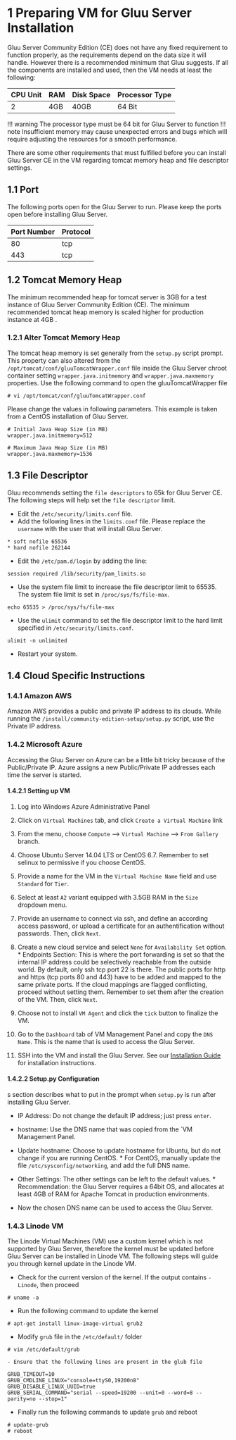 
# 1 Preparing VM for Gluu Server Installation
Gluu Server Community Edition (CE) does not have any fixed requirement to function properly, as the requirements depend on the data size it will handle. However there is a recommended minimum that Gluu suggests. If all the components are installed and used, then the VM needs at least the following:

|CPU Unit       |       RAM     |       Disk Space      | Processor Type|
|---------------|---------------|-----------------------|-------------------------|
|       2       |       4GB     |       40GB            |		64 Bit       |

!!! warning
    The processor type must be 64 bit for Gluu Server to function
!!! note
    Insufficient memory may cause unexpected errors and bugs which will require adjusting the resources for a smooth performance.

There are some other requirements that must fulfilled before you can install Gluu Server CE in the VM regarding tomcat memory heap and file descriptor settings.

## 1.1 Port
The following ports open for the Gluu Server to run. Please keep the ports open before installing Gluu Server.

|       Port Number     |       Protocol        |
|-----------------------|-----------------------|
|       80              |       tcp             |
|       443             |       tcp             |

## 1.2 Tomcat Memory Heap

The minimum recommended heap for tomcat server is 3GB for a test instance of Gluu Server Community Edition (CE). The minimum recommended tomcat heap memory is scaled higher for production instance at 4GB .

### 1.2.1 Alter Tomcat Memory Heap

The tomcat heap memory is set generally from the `setup.py` script prompt. This property can also altered from the `/opt/tomcat/conf/gluuTomcatWrapper.conf` file inside the Gluu Server chroot container setting `wrapper.java.initmemory` and `wrapper.java.maxmemory` properties.
Use the following command to open the gluuTomcatWrapper file
```
# vi /opt/tomcat/conf/gluuTomcatWrapper.conf
```

Please change the values in following parameters. This example is taken from a CentOS installation of Gluu Server.

```
# Initial Java Heap Size (in MB)
wrapper.java.initmemory=512

# Maximum Java Heap Size (in MB)
wrapper.java.maxmemory=1536
```

## 1.3 File Descriptor
Gluu recommends setting the `file descriptors` to 65k for Gluu Server CE. The following steps will help set the `file descriptor` limit.

* Edit the `/etc/security/limits.conf` file.
* Add the following lines in the `limits.conf` file. Please replace the `username` with the user that will install Gluu Server.

```
* soft nofile 65536
* hard nofile 262144
```

* Edit the `/etc/pam.d/login` by adding the line:
```
session required /lib/security/pam_limits.so
```
* Use the system file limit to increase the file descriptor limit to 65535. The system file limit is set in `/proc/sys/fs/file-max`.
```
echo 65535 > /proc/sys/fs/file-max
```

* Use the `ulimit` command to set the file descriptor limit to the hard limit specified in `/etc/security/limits.conf`.
```
ulimit -n unlimited
```
* Restart your system.

## 1.4 Cloud Specific Instructions

### 1.4.1 Amazon AWS

Amazon AWS provides a public and private IP address to its clouds. While
running the `/install/community-edition-setup/setup.py` script, use the
Private IP address.

### 1.4.2 Microsoft Azure

Accessing the Gluu Server on Azure can be a little bit tricky because of
the Public/Private IP. Azure assigns a new Public/Private IP
addresses each time the server is started. 

#### 1.4.2.1 Setting up VM
1. Log into Windows Azure Administrative Panel

2. Click on `Virtual Machines` tab, and click `Create a Virtual Machine` link

3. From the menu, choose `Compute` --> `Virtual Machine` --> `From Gallery` branch.

4. Choose Ubuntu Server 14.04 LTS or CentOS 6.7. Remember to set selinux
   to permissive if you choose CentOS.

5. Provide a name for the VM in the `Virtual Machine Name` field and use
`Standard` for `Tier`.

6. Select at least `A2` variant equipped with 3.5GB RAM in the `Size`
dropdown menu.

7. Provide an username to connect via ssh, and define an according
   access password, or upload a certificate for an authentification
   without passwords. Then, click `Next`.

8. Create a new cloud service and select `None` for `Availability Set`
   option.
        * Endpoints Section: This is where the port forwarding is set so
      that the internal IP address could be selectively reachable from
      the outside world. By default, only ssh tcp port 22 is there. The
      public ports for http and https (tcp ports 80 and 443) have to be
      added and mapped to the same private ports. If the cloud mappings
      are flagged conflicting, proceed without setting them. Remember to
      set them after the creation of the VM. Then, click `Next`.

9. Choose not to install `VM Agent` and click the `tick` button to
   finalize the VM.

10. Go to the `Dashboard` tab of VM Management Panel and copy the `DNS
    Name`. This is the name that is used to access the Gluu Server.

11. SSH into the VM and install the Gluu Server. See our [Installation Guide](./install.md) for
    installation instructions.

#### 1.4.2.2 Setup.py Configuration
s section describes what to put in the prompt when `setup.py` is run
after installing Gluu Server.

* IP Address: Do not change the default IP address; just press `enter`.

* hostname: Use the DNS name that was copied from the `VM Management Panel.

* Update hostname: Choose to update hostname for Ubuntu, but do not
  change if you are running CentOS.
        * For CentOS, manually update the file `/etc/sysconfig/networking`,
      and add the full DNS name.

* Other Settings: The other settings can be left to the default values.
        * Recommendation: the Gluu Server requires a 64bit OS, and allocates
      at least 4GB of RAM for Apache Tomcat in production environments.

* Now the chosen DNS name can be used to access the Gluu Server.

### 1.4.3 Linode VM

The Linode Virtual Machines (VM) use a custom kernel which is not supported by Gluu Server, therefore the kernel must be updated before Gluu Server can be installed in Linode VM. The following steps will guide you through kernel update in the Linode VM.

* Check for the current version of the kernel. If the output contains `-Linode`, then proceed
```
# uname -a
```

* Run the following command to update the kernel
```
# apt-get install linux-image-virtual grub2
```

* Modify `grub` file in the `/etc/default/` folder
```
# vim /etc/default/grub
```

    - Ensure that the following lines are present in the glub file
```
GRUB_TIMEOUT=10
GRUB_CMDLINE_LINUX="console=ttyS0,19200n8"
GRUB_DISABLE_LINUX_UUID=true
GRUB_SERIAL_COMMAND="serial --speed=19200 --unit=0 --word=8 --parity=no --stop=1"
```

* Finally run the following commands to update `grub` and reboot
```
# update-grub
# reboot
```


